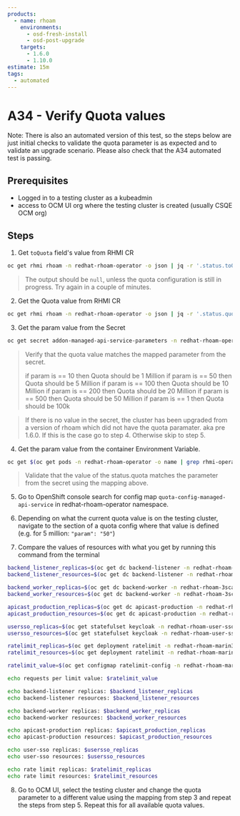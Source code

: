 ```yaml
---
products:
  - name: rhoam
    environments:
      - osd-fresh-install
      - osd-post-upgrade
    targets:
      - 1.6.0
      - 1.10.0
estimate: 15m
tags:
  - automated
---
```


# A34 - Verify Quota values

Note: There is also an automated version of this test, so the steps below are just initial checks to validate the quota
parameter is as expected and to validate an upgrade scenario. Please also check that the A34 automated test is passing.

## Prerequisites

- Logged in to a testing cluster as a kubeadmin
- access to OCM UI org where the testing cluster is created (usually CSQE OCM org)

## Steps

1. Get `toQuota` field's value from RHMI CR

```bash
oc get rhmi rhoam -n redhat-rhoam-operator -o json | jq -r '.status.toQuota'
```

> The output should be `null`, unless the quota configuration is still in progress. Try again in a couple of minutes.

2. Get the Quota value from RHMI CR

```bash
oc get rhmi rhoam -n redhat-rhoam-operator -o json | jq -r '.status.quota'
```

3. Get the param value from the Secret

```bash
oc get secret addon-managed-api-service-parameters -n redhat-rhoam-operator -o json | jq -r '.data.addon-managed-api-service' | base64 --decode
```

> Verify that the quota value matches the mapped parameter from the secret.
>
> if param is == 10 then Quota should be 1 Million
> if param is == 50 then Quota should be 5 Million
> if param is == 100 then Quota should be 10 Million
> if param is == 200 then Quota should be 20 Million
> if param is == 500 then Quota should be 50 Million
> if param is == 1 then Quota should be 100k

> If there is no value in the secret, the cluster has been upgraded from a version of rhoam which did not have
> the quota paramater. aka pre 1.6.0. If this is the case go to step 4. Otherwise skip to step 5.

4. Get the param value from the container Environment Variable.

```bash
oc get $(oc get pods -n redhat-rhoam-operator -o name | grep rhmi-operator) -n redhat-rhoam-operator -o json | jq -r '.spec.containers[0].env[] | select(.name=="QUOTA")'
```

> Validate that the value of the status.quota matches the parameter from the secret using the mapping above.

5. Go to OpenShift console search for config map `quota-config-managed-api-service` in redhat-rhoam-operator namespace.
6. Depending on what the current quota value is on the testing cluster, navigate to the section of a quota config where that value is defined (e.g. for 5 million: `"param": "50"`)

7. Compare the values of resources with what you get by running this command from the terminal

```bash
backend_listener_replicas=$(oc get dc backend-listener -n redhat-rhoam-3scale --no-headers=true | awk '{print $4}')
backend_listener_resources=$(oc get dc backend-listener -n redhat-rhoam-3scale -o json | jq -r .spec.template.spec.containers[0].resources)

backend_worker_replicas=$(oc get dc backend-worker -n redhat-rhoam-3scale --no-headers=true | awk '{print $4}')
backend_worker_resources=$(oc get dc backend-worker -n redhat-rhoam-3scale -o json | jq -r .spec.template.spec.containers[0].resources)

apicast_production_replicas=$(oc get dc apicast-production -n redhat-rhoam-3scale --no-headers=true | awk '{print $4}')
apicast_production_resources=$(oc get dc apicast-production -n redhat-rhoam-3scale -o json | jq -r .spec.template.spec.containers[0].resources)

usersso_replicas=$(oc get statefulset keycloak -n redhat-rhoam-user-sso --no-headers=true | awk '{print $2}')
usersso_resources=$(oc get statefulset keycloak -n redhat-rhoam-user-sso -o json | jq -r .spec.template.spec.containers[0].resources)

ratelimit_replicas=$(oc get deployment ratelimit -n redhat-rhoam-marin3r --no-headers=true | awk '{print $2}')
ratelimit_resources=$(oc get deployment ratelimit -n redhat-rhoam-marin3r -o json | jq -r .spec.template.spec.containers[0].resources)

ratelimit_value=$(oc get configmap ratelimit-config -n redhat-rhoam-marin3r -o json | jq -r '.data["apicast-ratelimiting.yaml"]' | yq r - 'descriptors[0].rate_limit.requests_per_unit')

echo requests per limit value: $ratelimit_value

echo backend-listener replicas: $backend_listener_replicas
echo backend-listener resources: $backend_listener_resources

echo backend-worker replicas: $backend_worker_replicas
echo backend-worker resources: $backend_worker_resources

echo apicast-production replicas: $apicast_production_replicas
echo apicast-production resources: $apicast_production_resources

echo user-sso replicas: $usersso_replicas
echo user-sso resources: $usersso_resources

echo rate limit replicas: $ratelimit_replicas
echo rate limit resources: $ratelimit_resources
```

8. Go to OCM UI, select the testing cluster and change the quota parameter to a different value using the mapping from step 3 and repeat the steps from step 5. Repeat this for all available quota values.
